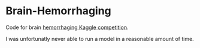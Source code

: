 # Brain-Hemorrhaging
Code for brain <a href="https://www.kaggle.com/c/rsna-intracranial-hemorrhage-detection">hemorrhaging Kaggle competition</a>.

I was unfortunatly never able to run a model in a reasonable amount of time.
